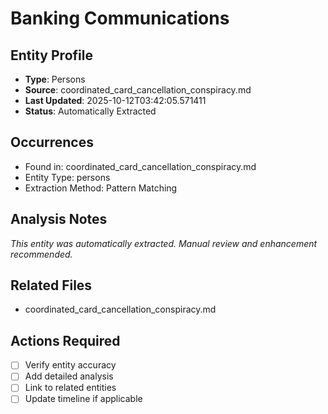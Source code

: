 # Banking Communications

## Entity Profile
- **Type**: Persons
- **Source**: coordinated_card_cancellation_conspiracy.md
- **Last Updated**: 2025-10-12T03:42:05.571411
- **Status**: Automatically Extracted

## Occurrences
- Found in: coordinated_card_cancellation_conspiracy.md
- Entity Type: persons
- Extraction Method: Pattern Matching

## Analysis Notes
*This entity was automatically extracted. Manual review and enhancement recommended.*

## Related Files
- coordinated_card_cancellation_conspiracy.md

## Actions Required
- [ ] Verify entity accuracy
- [ ] Add detailed analysis
- [ ] Link to related entities
- [ ] Update timeline if applicable
